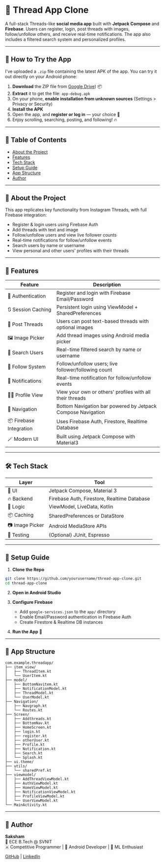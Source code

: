 
# 🧵 Thread App Clone

A full-stack Threads-like **social media app** built with **Jetpack Compose** and **Firebase**. Users can register, login, post threads with images, follow/unfollow others, and receive real-time notifications. The app also includes a filtered search system and personalized profiles.

---

## 📲 How to Try the App

I've uploaded a `.zip` file containing the latest APK of the app. You can try it out directly on your Android phone:

1. **Download** the ZIP file from [Google Drive](http://drive.google.com/drive/folders/1jvw8ad8GltC672m2csMUoNpkePtmP3Jp)) 📦
2. **Extract** it to get the file: `app-debug.apk`
3. On your phone, **enable installation from unknown sources** (Settings > Privacy or Security)
4. **Install the APK**
5. Open the app, and **register or log in** — your choice 🎉
6. Enjoy scrolling, searching, posting, and following! 🔥

---


## 📁 Table of Contents

- [About the Project](#🧠-about-the-project)  
- [Features](#🎯-features)  
- [Tech Stack](#🛠️-tech-stack)  
- [Setup Guide](#🚀-setup-guide)  
- [App Structure](#📂-app-structure)  
- [Author](#🙌-author)

---

## 🧠 About the Project

This app replicates key functionality from Instagram Threads, with full Firebase integration:

- Register & login users using Firebase Auth  
- Add threads with text and image  
- Follow/unfollow users and view live follower counts  
- Real-time notifications for follow/unfollow events  
- Search users by name or username  
- View personal and other users' profiles with their threads  

---

## 🎯 Features

| Feature               | Description                                                                 |
|----------------------|-----------------------------------------------------------------------------|
| 🔐 Authentication     | Register and login with Firebase Email/Password                             |
| 🔃 Session Caching    | Persistent login using ViewModel + SharedPreferences                        |
| 🧵 Post Threads       | Users can post text-based threads with optional images                      |
| 🖼️ Image Picker       | Add thread images using Android media picker                                |
| 🔎 Search Users       | Real-time filtered search by name or username                               |
| 👥 Follow System      | Follow/unfollow users; live follower/following count                        |
| 🔔 Notifications      | Real-time notification for follow/unfollow events                           |
| 🙍‍♂️ Profile View      | View your own or others' profiles with all their threads                    |
| 🧭 Navigation         | Bottom Navigation bar powered by Jetpack Compose Navigation                 |
| 📦 Firebase Integration | Uses Firebase Auth, Firestore, Realtime Database                         |
| 🪄 Modern UI          | Built using Jetpack Compose with Material3                                  |

---

## 🛠️ Tech Stack

| Layer         | Tool                                                                 |
|---------------|----------------------------------------------------------------------|
| 🧱 UI         | Jetpack Compose, Material 3                                          |
| 🔥 Backend    | Firebase Auth, Firestore, Realtime Database                          |
| 🧠 Logic      | ViewModel, LiveData, Kotlin                                           |
| 📦 Caching    | SharedPreferences or DataStore                                       |
| 📷 Image Picker | Android MediaStore APIs                                            |
| 🧪 Testing    | (Optional) JUnit, Espresso                                           |

---

## 🚀 Setup Guide

1. **Clone the Repo**  
```bash
git clone https://github.com/yourusername/thread-app-clone.git
cd thread-app-clone
```

2. **Open in Android Studio**

3. **Configure Firebase**
   - Add `google-services.json` to the `app/` directory  
   - Enable Email/Password authentication in Firebase Auth  
   - Create Firestore & Realtime DB instances

4. **Run the App** 🎉

---

## 📂 App Structure

```
com.example.threadapp/
├── item_view/                
│   ├── ThreadItem.kt
│   └── UserItem.kt
├── model/                    
│   ├── BottomNavitem.kt
│   ├── NotificationModel.kt
│   ├── ThreadModel.kt
│   └── UserModel.kt
├── Navigation/               
│   ├── Navgraph.kt
│   └── Routes.kt
├── Screen/                   
│   ├── Addthreads.kt
│   ├── BottomNav.kt
│   ├── HomeScreen.kt
│   ├── login.kt
│   ├── register.kt
│   ├── otherUser.kt
│   ├── Profile.kt
│   ├── Notification.kt
│   ├── Search.kt
│   └── Splash.kt
├── ui.theme/                 
├── utils/
│   └── sharedPref.kt         
├── viewmodel/                
│   ├── AddThreadViewModel.kt
│   ├── AuthViewModel.kt
│   ├── HomeViewModel.kt
│   ├── NotificationViewModel.kt
│   ├── ProfileViewModel.kt
│   └── UserViewModel.kt
└── MainActivity.kt           
```

---


## 🙌 Author

**Saksham**  
📍 ECE B.Tech @ SVNIT  
⚔️ Competitive Programmer | 📱 Android Developer | 🤖 ML Enthusiast  

[GitHub](https://github.com/Saksham6395) | [LinkedIn](www.linkedin.com/in/saksham-samarth)
